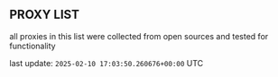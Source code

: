 ## PROXY LIST

all proxies in this list were collected from open sources and tested for functionality

last update: `2025-02-10 17:03:50.260676+00:00` UTC
